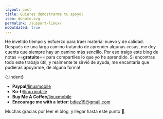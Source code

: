 ```yaml
---
layout: post
title: Quieres demostrarme tu apoyo?
icon: donate.svg
permalink: /support-linux/
noOutdated: true
---
```


He invetido tiempo y esfuerzo para traer material nuevo y de calidad. Después de una larga camino tratando de aprender algunas cosas, me doy cuenta que siempre hay un camino más sencillo. Por eso traigo este blog de notas ==**gratuito**== para compartiles lo que yo he aprendido. Si encontras todo este trabajo útil, y realmente te sirvió de ayuda, me encantaría que pudieras apoyarme, de alguna forma!

{:.indent}
- **Paypal**[/linuxmobile](https://www.paypal.me/linuxmobile)
- **Ko-fi**[/linuxmobile](https://www.ko-fi.com/linuxmobile)
- **Buy Me A Coffee**[/linuxmobile](https://www.buymeacoffee.com/linuxmobile)
- **Encourage me with a letter**: [bdiez19@gmail.com](mailto:bdiez19@gmail.com)

Muchas gracias por leer el blog, y llegar hasta este punto 💖.
